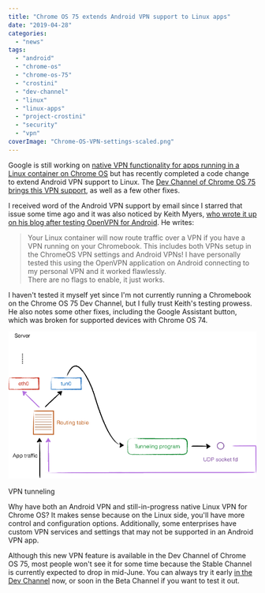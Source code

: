 ```yaml
---
title: "Chrome OS 75 extends Android VPN support to Linux apps"
date: "2019-04-28"
categories: 
  - "news"
tags: 
  - "android"
  - "chrome-os"
  - "chrome-os-75"
  - "crostini"
  - "dev-channel"
  - "linux"
  - "linux-apps"
  - "project-crostini"
  - "security"
  - "vpn"
coverImage: "Chrome-OS-VPN-settings-scaled.png"
---
```


Google is still working on [native VPN functionality for apps running in a Linux container on Chrome OS](https://www.aboutchromebooks.com/news/vpn-tun-support-linux-on-chromebooks-project-crostini/) but has recently completed a code change to extend Android VPN support to Linux. The [Dev Channel of Chrome OS 75 brings this VPN support](https://bugs.chromium.org/p/chromium/issues/detail?id=834585#c51), as well as a few other fixes.

I received word of the Android VPN support by email since I starred that issue some time ago and it was also noticed by Keith Myers, [who wrote it up on his blog after testing OpenVPN for Android](https://kmyers.me/blog/chromeos/chromeos-75-0-3770-10-rolling-out-to-the-dev-channel-enables-vpn-support-in-crostini-and-other-fixes/). He writes:

> Your Linux container will now route traffic over a VPN if you have a VPN running on your Chromebook. This includes both VPNs setup in the ChromeOS VPN settings and Android VPNs! I have personally tested this using the OpenVPN application on Android connecting to my personal VPN and it worked flawlessly.  
> There are no flags to enable, it just works.  
>   

I haven't tested it myself yet since I'm not currently running a Chromebook on the Chrome OS 75 Dev Channel, but I fully trust Keith's testing prowess. He also notes some other fixes, including the Google Assistant button, which was broken for supported devices with Chrome OS 74.

![](images/vpn-tun.png)

VPN tunneling

Why have both an Android VPN and still-in-progress native Linux VPN for Chrome OS? It makes sense because on the Linux side, you'll have more control and configuration options. Additionally, some enterprises have custom VPN services and settings that may not be supported in an Android VPN app.

Although this new VPN feature is available in the Dev Channel of Chrome OS 75, most people won't see it for some time because the Stable Channel is currently expected to drop in mid-June. You can always try it early [in the Dev Channel](https://www.aboutchromebooks.com/qa/whats-the-difference-between-developer-mode-and-the-dev-channel-on-a-chromebook/) now, or soon in the Beta Channel if you want to test it out.
